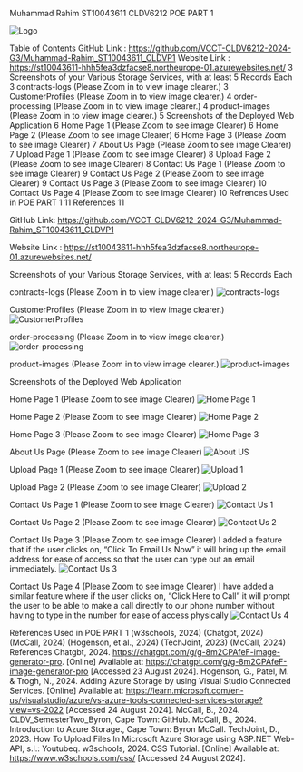 Muhammad Rahim
ST10043611
CLDV6212
POE PART 1











![Logo](https://github.com/user-attachments/assets/3d356cd6-7957-4881-ae1e-df6a745e971a)












Table of Contents
GitHub Link :	https://github.com/VCCT-CLDV6212-2024-G3/Muhammad-Rahim_ST10043611_CLDVP1
Website Link : https://st10043611-hhh5fea3dzfacse8.northeurope-01.azurewebsites.net/	3
Screenshots of your Various Storage Services, with at least 5 Records Each	3
contracts-logs (Please Zoom in to view image clearer.)	3
 CustomerProfiles (Please Zoom in to view image clearer.)	4
order-processing (Please Zoom in to view image clearer.)	4
 product-images (Please Zoom in to view image clearer.)	5
Screenshots of the Deployed Web Application	6
Home Page 1 (Please Zoom to see image Clearer)	6
Home Page 2 (Please Zoom to see image Clearer)	6
Home Page 3 (Please Zoom to see image Clearer)	7
About Us Page (Please Zoom to see image Clearer)	7
Upload Page 1 (Please Zoom to see image Clearer)	8
Upload Page 2 (Please Zoom to see image Clearer)	8
Contact Us Page 1 (Please Zoom to see image Clearer)	9
Contact Us Page 2 (Please Zoom to see image Clearer)	9
Contact Us Page 3 (Please Zoom to see image Clearer)	10
Contact Us Page 4 (Please Zoom to see image Clearer)	10
Refrences Used in POE PART 1	11
References	11











GitHub Link: https://github.com/VCCT-CLDV6212-2024-G3/Muhammad-Rahim_ST10043611_CLDVP1

Website Link : https://st10043611-hhh5fea3dzfacse8.northeurope-01.azurewebsites.net/

Screenshots of your Various Storage Services, with at least 5 Records Each

contracts-logs (Please Zoom in to view image clearer.)
![contracts-logs](https://github.com/user-attachments/assets/980f9e08-72b4-4941-8d1b-9c1eaea7413a)

CustomerProfiles (Please Zoom in to view image clearer.)
![CustomerProfiles](https://github.com/user-attachments/assets/9b98b050-0874-47ad-96cc-43741af1327c)

order-processing (Please Zoom in to view image clearer.)
![order-processing](https://github.com/user-attachments/assets/6004d702-798a-4431-8e7e-827e99c9d877)

product-images (Please Zoom in to view image clearer.)
![product-images](https://github.com/user-attachments/assets/13c4c2cd-0dbc-4c8b-b797-8405cae4647b)


















Screenshots of the Deployed Web Application

Home Page 1 (Please Zoom to see image Clearer)
![Home Page 1](https://github.com/user-attachments/assets/b2a0d6b1-39e2-45a4-a9e9-36bc0b3979d1)


Home Page 2 (Please Zoom to see image Clearer)
![Home Page 2](https://github.com/user-attachments/assets/25bb85ee-964c-4676-93a4-092351443948)


Home Page 3 (Please Zoom to see image Clearer)
![Home Page 3](https://github.com/user-attachments/assets/fbf8d517-4feb-4102-a382-f274501adc2c)


About Us Page (Please Zoom to see image Clearer)
![About US](https://github.com/user-attachments/assets/14962f96-e774-4102-be6e-c34a903e747b)



Upload Page 1 (Please Zoom to see image Clearer)
![Upload 1](https://github.com/user-attachments/assets/e561ecf8-6d22-4250-819f-661034244996)

 
Upload Page 2 (Please Zoom to see image Clearer)
![Upload 2](https://github.com/user-attachments/assets/a9585b1b-68ec-4763-a0c6-3e9fc31a1e53)



Contact Us Page 1 (Please Zoom to see image Clearer)
![Contact Us 1](https://github.com/user-attachments/assets/bf1ecc58-9683-4f92-894d-f5165eefc4a6)


Contact Us Page 2 (Please Zoom to see image Clearer)
![Contact Us 2](https://github.com/user-attachments/assets/71bf2909-cac2-4c32-b102-5a838296607c)


Contact Us Page 3 (Please Zoom to see image Clearer)
I added a feature that if the user clicks on, “Click To Email Us Now” it will bring up the email address for ease of access so that the user can type out an email immediately.
![Contact Us 3](https://github.com/user-attachments/assets/c06148c0-d804-4ac8-a4af-92b5a9bb54e5)


Contact Us Page 4 (Please Zoom to see image Clearer)
I have added a similar feature where if the user clicks on, “Click Here to Call” it will prompt the user to be able to make a call directly to our phone number without having to type in the number for ease of access physically
![Contact Us 4](https://github.com/user-attachments/assets/e6e58bcc-d5f4-490c-ab6b-79cead263df2)


References Used in POE PART 1
(w3schools, 2024) (Chatgbt, 2024) (McCall, 2024) (Hogenson, et al., 2024) (TechJoint, 2023) (McCall, 2024)
References
Chatgbt, 2024. https://chatgpt.com/g/g-8m2CPAfeF-image-generator-pro. [Online] 
Available at: https://chatgpt.com/g/g-8m2CPAfeF-image-generator-pro
[Accessed 23 August 2024].
Hogenson, G., Patel, M. & Trogh, N., 2024. Adding Azure Storage by using Visual Studio Connected Services. [Online] 
Available at: https://learn.microsoft.com/en-us/visualstudio/azure/vs-azure-tools-connected-services-storage?view=vs-2022
[Accessed 24 August 2024].
McCall, B., 2024. CLDV_SemesterTwo_Byron, Cape Town: GitHub.
McCall, B., 2024. Introduction to Azure Storage., Cape Town: Byron McCall.
TechJoint, D., 2023. How To Upload Files In Microsoft Azure Storage using ASP.NET Web-API, s.l.: Youtubeq.
w3schools, 2024. CSS Tutorial. [Online] 
Available at: https://www.w3schools.com/css/
[Accessed 24 August 2024].


